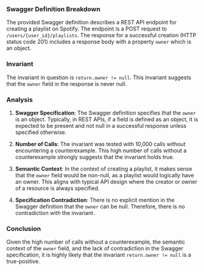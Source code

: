 ### Swagger Definition Breakdown

The provided Swagger definition describes a REST API endpoint for creating a playlist on Spotify. The endpoint is a POST request to `/users/{user_id}/playlists`. The response for a successful creation (HTTP status code 201) includes a response body with a property `owner` which is an object.

### Invariant

The invariant in question is `return.owner != null`. This invariant suggests that the `owner` field in the response is never null.

### Analysis

1. **Swagger Specification**: The Swagger definition specifies that the `owner` is an object. Typically, in REST APIs, if a field is defined as an object, it is expected to be present and not null in a successful response unless specified otherwise.

2. **Number of Calls**: The invariant was tested with 10,000 calls without encountering a counterexample. This high number of calls without a counterexample strongly suggests that the invariant holds true.

3. **Semantic Context**: In the context of creating a playlist, it makes sense that the `owner` field would be non-null, as a playlist would logically have an owner. This aligns with typical API design where the creator or owner of a resource is always specified.

4. **Specification Contradiction**: There is no explicit mention in the Swagger definition that the `owner` can be null. Therefore, there is no contradiction with the invariant.

### Conclusion

Given the high number of calls without a counterexample, the semantic context of the `owner` field, and the lack of contradiction in the Swagger specification, it is highly likely that the invariant `return.owner != null` is a true-positive.
